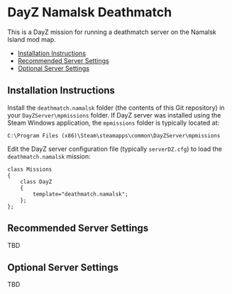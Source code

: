 # DayZ Namalsk Deathmatch

This is a DayZ mission for running a deathmatch server on the Namalsk Island
mod map.

* [Installation Instructions](#installation-instructions)
* [Recommended Server Settings](#recommended-server-settings)
* [Optional Server Settings](#optional-server-settings)

## Installation Instructions

Install the `deathmatch.namalsk` folder (the contents of this Git repository)
in your `DayZServer\mpmissions` folder. If DayZ server was installed using the
Steam Windows application, the `mpmissions` folder is typically located at:

```
C:\Program Files (x86)\Steam\steamapps\common\DayZServer\mpmissions
```

Edit the DayZ server configuration file (typically `serverDZ.cfg`) to load the
`deathmatch.namalsk` mission:

```
class Missions
{
    class DayZ
    {
        template="deathmatch.namalsk";
    };
};
```

## Recommended Server Settings

TBD

## Optional Server Settings

TBD
